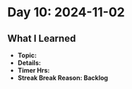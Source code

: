 # Day 10: 2024-11-02

## What I Learned
- **Topic:**
- **Details:**
- **Timer Hrs:**
- **Streak Break Reason: Backlog**